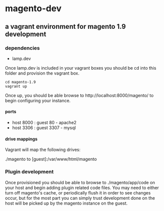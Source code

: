 # magento-dev
## a vagrant environment for magento 1.9 development

### dependencies
- lamp.dev

Once lamp.dev is included in your vagrant boxes you should be cd into this folder and provision the vagrant box.

```
cd magento-1.9
vagrant up
```
Once up, you should be able browse to http://localhost:8000/magento/ to begin configuring your instance.

#### ports
* host 8000 : guest 80 - apache2
* host 3306 : guest 3307 - mysql

#### drive mappings
Vagrant will map the following drives:

./magento to [guest]:/var/www/html/magento

### Plugin development
Once provisioned you should be able to browse to ./magento/app/code on your host and begin adding plugin related code files. You may need to either turn off magento's cache, or periodically flush it in order to see changes occur, but for the most part you can simply trust development done on the host will be picked up by the magento instance on the guest.





